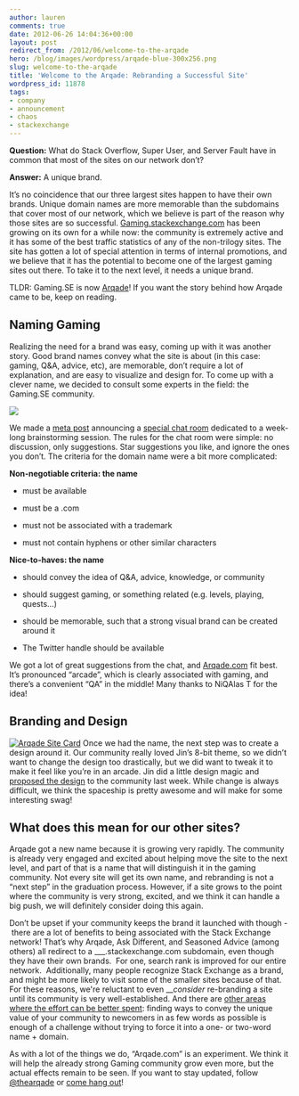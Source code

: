 ```yaml
---
author: lauren
comments: true
date: 2012-06-26 14:04:36+00:00
layout: post
redirect_from: /2012/06/welcome-to-the-arqade
hero: /blog/images/wordpress/arqade-blue-300x256.png
slug: welcome-to-the-arqade
title: 'Welcome to the Arqade: Rebranding a Successful Site'
wordpress_id: 11878
tags:
- company
- announcement
- chaos
- stackexchange
---
```


**Question:** What do Stack Overflow, Super User, and Server Fault have in common that most of the sites on our network don’t?

**Answer:** A unique brand.

It’s no coincidence that our three largest sites happen to have their own brands. Unique domain names are more memorable than the subdomains that cover most of our network, which we believe is part of the reason why those sites are so successful. [Gaming.stackexchange.com](http://gaming.stackexchange.com) has been growing on its own for a while now: the community is extremely active and it has some of the best traffic statistics of any of the non-trilogy sites. The site has gotten a lot of special attention in terms of internal promotions, and we believe that it has the potential to become one of the largest gaming sites out there. To take it to the next level, it needs a unique brand.

TLDR: Gaming.SE is now [Arqade](http://arqade.com/)! If you want the story behind how Arqade came to be, keep on reading.




## Naming Gaming




Realizing the need for a brand was easy, coming up with it was another story. Good brand names convey what the site is about (in this case: gaming, Q&A, advice, etc), are memorable, don’t require a lot of explanation, and are easy to visualize and design for. To come up with a clever name, we decided to consult some experts in the field: the Gaming.SE community.





![](/blog/images/wordpress/arqade-blue-300x256.png)


We made a [meta post](http://meta.arqade.com/q/4589/16718) announcing a [special chat room](http://chat.stackexchange.com/rooms/info/3237/naming-for-gaming?tab=general) dedicated to a week-long brainstorming session. The rules for the chat room were simple: no discussion, only suggestions. Star suggestions you like, and ignore the ones you don’t. The criteria for the domain name were a bit more complicated:













**Non-negotiable criteria: the name**





	
  * must be available

	
  * must be a .com

	
  * must not be associated with a trademark

	
  * must not contain hyphens or other similar characters




**Nice-to-haves: the name**






	
  * should convey the idea of Q&A, advice, knowledge, or community

	
  * should suggest gaming, or something related (e.g. levels, playing, quests...)

	
  * should be memorable, such that a strong visual brand can be created around it

	
  * The Twitter handle should be available


We got a lot of great suggestions from the chat, and [Arqade.com](http://arqade.com) fit best. It’s pronounced “arcade”, which is clearly associated with gaming, and there’s a convenient “QA” in the middle! Many thanks to NiQAlas T for the idea!











## Branding and Design


[![Arqade Site Card](http://blog.stackoverflow.com/wp-content/uploads/sitecard1-300x193.png)](http://blog.stackoverflow.com/2012/06/welcome-to-the-arqade/sitecard-2/)
Once we had the name, the next step was to create a design around it. Our community really loved Jin’s 8-bit theme, so we didn’t want to change the design too drastically, but we did want to tweak it to make it feel like you’re in an arcade. Jin did a little design magic and [proposed the design](http://meta.gaming.stackexchange.com/q/4821/16718) to the community last week. While change is always difficult, we think the spaceship is pretty awesome and will make for some interesting swag!









## 





## What does this mean for our other sites?


Arqade got a new name because it is growing very rapidly. The community is already very engaged and excited about helping move the site to the next level, and part of that is a name that will distinguish it in the gaming community. Not every site will get its own name, and rebranding is not a “next step” in the graduation process. However, if a site grows to the point where the community is very strong, excited, and we think it can handle a big push, we will definitely consider doing this again.

Don’t be upset if your community keeps the brand it launched with though -  there are a lot of benefits to being associated with the Stack Exchange network! That’s why Arqade, Ask Different, and Seasoned Advice (among others) all redirect to a ___.stackexchange.com subdomain, even though they have their own brands.  For one, search rank is improved for our entire network.  Additionally, many people recognize Stack Exchange as a brand, and might be more likely to visit some of the smaller sites because of that. For these reasons, we're reluctant to even ___consider_ re-branding a site until its community is very well-established. And there are [other areas where the effort can be better spent](http://blog.stackoverflow.com/2010/10/stack-exchange-naming-for-dummies/): finding ways to convey the unique value of your community to newcomers in as few words as possible is enough of a challenge without trying to force it into a one- or two-word name + domain.

As with a lot of the things we do, “Arqade.com” is an experiment. We think it will help the already strong Gaming community grow even more, but the actual effects remain to be seen. If you want to stay updated, follow [@thearqade](https://twitter.com/#!/thearqade) or [come hang out](http://arqade.com/)!





